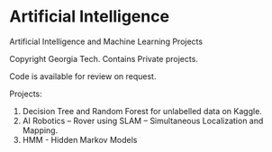 # Artificial Intelligence
Artificial Intelligence and Machine Learning Projects

Copyright Georgia Tech. Contains Private projects.  

Code is available for review on request.

Projects:
1. Decision Tree and Random Forest for unlabelled data on Kaggle. 
2. AI Robotics – Rover using SLAM – Simultaneous Localization and Mapping.
3. HMM - Hidden Markov Models
